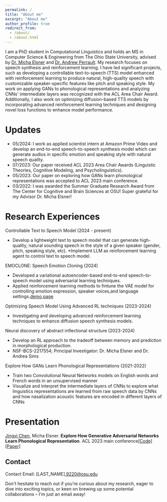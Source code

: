```yaml
---
permalink: /
title: "About me"
excerpt: "About me"
author_profile: true
redirect_from: 
  - /about/
  - /about.html
---
```


I am a PhD student in Computational Linguistics and holds an MS in Computer Science & Engineering from The Ohio State University, advised by [Dr. Micha Elsner](https://u.osu.edu/elsner.14/) and [Dr. Andrew Perrault](https://aperrault.github.io). My research focuses on speech synthesis and reinforcement learning. I have led significant projects, such as developing a controllable text-to-speech (TTS) model enhanced with reinforcement learning to produce natural, high-quality speech with customizable speaker-specific features like pitch and speaking style. My work on applying GANs to phonological representations and analyzing CNNs' intermediate layers was recognized with the ACL Area Chair Award. Additionally, I also work on optimizing diffusion-based TTS models by incorporating advanced reinforcement learning techniques and designing novel loss functions to enhance model performance.

Updates
======
* 05/2024: I work as applied scientist intern at Amazon Prime Video and develop an end-to-end speech-to-speech synthesis model which can generate audios in specific emotion and speaking style with natural speech quality.
* 07/2023: Our paper received ACL 2023 Area Chair Awards (Linguistic Theories, Cognitive Modeling, and Psycholinguistics).
* 05/2023: Our paper on exploring how GANs learn phonological representations was accepted to ACL 2023 main conference.
* 03/2022: I was awarded the Summer Graduate Research Award from The Center for Cognitive and Brain Sciences at OSU! Super grateful for my Advisor Dr. Micha Elsner! 

Research Experiences
======
Controllable Text to Speech Model (2024 - present)
* Develop a lightweight text to speech model that can generate high-quality, natural sounding speech in the style of a given speaker (gender, pitch, speaking style, etc).
*Implement LLM as reinforcement learning agent to control text to speech model.

EMOCLONE: Speech Emotion Cloning (2024)
* Developed a variational autoencoder-based end-to-end speech-to-speech model using adversarial learning techniques.
* Applied reinforcement learning methods to fintune the VAE model for controlling emotion expression, speaker voices,and language settings.[demo page](https://delijingyic.github.io/emoclone_demo)
 
Optimizing Speech Model Using Advanced RL techniques (2023-2024)
* Investigating and developing advanced reinforcement learning techniques to enhance diffusion speech synthesis models. 

Neural discovery of abstract inflectional structure	(2023-2024)
* Develop an RL approach to the tradeoff between memory and prediction in morphological production.
* NSF-BCS-2217554; Principal Investigator: Dr. Micha Elsner and Dr. Andrea Sims

Explore How GANs Learn Phonological Representations (2021-2022)
* Train two Convolutional Neural Networks models on English words and French words in an unsupervised manner
* Visualize and interpret the intermediate layers of CNNs to explore what linguistics representations are learned from raw speech data by CNNs and how nasalization acoustic features are encoded in different layers of CNNs

Presentation
======
<u>Jingyi Chen</u>, Micha Elsner. **Explore How Generative Adversarial Networks Learn Phonological Representation**. ACL 2023 main conference[[Code]](https://github.com/DeliJingyiC/wavegan_phonology.git) [[Paper]](https://aclanthology.org/2023.acl-long.175.pdf)

Contact
------
Contact
Email: [LAST_NAME].9220@osu.edu

Don't hesitate to reach out if you're curious about my research, eager to dive into exciting topics, or keen on brewing up some potential collaborations – I'm just an email away!


